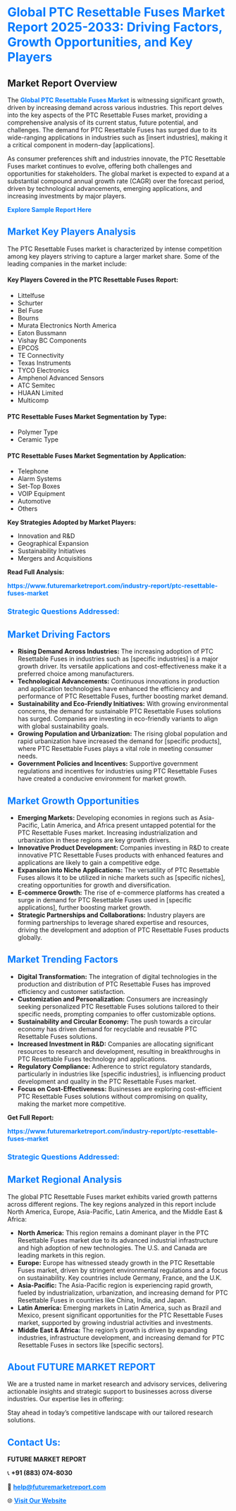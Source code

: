 <h1 style="color: #007BFF;">Global PTC Resettable Fuses Market Report 2025-2033: Driving Factors, Growth Opportunities, and Key Players</h1>

<section id="overview">
<h2>Market Report Overview</h2>
<p>The <a href="https://www.futuremarketreport.com/industry-report/ptc-resettable-fuses-market" style="color: #007BFF; text-decoration: none;"><strong>Global PTC Resettable Fuses Market</strong></a> is witnessing significant growth, driven by increasing demand across various industries. This report delves into the key aspects of the PTC Resettable Fuses market, providing a comprehensive analysis of its current status, future potential, and challenges. The demand for PTC Resettable Fuses has surged due to its wide-ranging applications in industries such as [insert industries], making it a critical component in modern-day [applications].</p>
<p>As consumer preferences shift and industries innovate, the PTC Resettable Fuses market continues to evolve, offering both challenges and opportunities for stakeholders. The global market is expected to expand at a substantial compound annual growth rate (CAGR) over the forecast period, driven by technological advancements, emerging applications, and increasing investments by major players.</p>
</section>

<section id="overview">
<p><a href="https://www.futuremarketreport.com/request-sample/reportId=82487" style="color: #007BFF; text-decoration: none;"><strong>Explore Sample Report Here</strong></a></p>
</section>

<section id="key-players">
<h2 style="color: #007BFF;">Market Key Players Analysis</h2>
<p>The PTC Resettable Fuses market is characterized by intense competition among key players striving to capture a larger market share. Some of the leading companies in the market include:</p>
<h4>Key Players Covered in the PTC Resettable Fuses Report:</h4>
<ul><li>Littelfuse</li><li>Schurter</li><li>Bel Fuse</li><li>Bourns</li><li>Murata Electronics North America</li><li>Eaton Bussmann</li><li>Vishay BC Components</li><li>EPCOS</li><li>TE Connectivity</li><li>Texas Instruments</li><li>TYCO Electronics</li><li>Amphenol Advanced Sensors</li><li>ATC Semitec</li><li>HUAAN Limited</li><li>Multicomp</li></ul>
<h4>PTC Resettable Fuses Market Segmentation by Type:</h4>
<ul><li>Polymer Type</li><li>Ceramic Type</li></ul>

<h4>PTC Resettable Fuses Market Segmentation by Application:</h4>
<ul><li>Telephone</li><li>Alarm Systems</li><li>Set-Top Boxes</li><li>VOIP Equipment</li><li>Automotive</li><li>Others</li></ul>
<p><strong>Key Strategies Adopted by Market Players:</strong></p>
<ul>
<li>Innovation and R&D</li>
<li>Geographical Expansion</li>
<li>Sustainability Initiatives</li>
<li>Mergers and Acquisitions</li>
</ul>
</section>

<section>
<p><strong>Read Full Analysis: </strong></p><a href="https://www.futuremarketreport.com/industry-report/ptc-resettable-fuses-market" style="color: #007BFF; text-decoration: none;"><strong>https://www.futuremarketreport.com/industry-report/ptc-resettable-fuses-market</strong></a>
<h3 style="color: #007BFF;">Strategic Questions Addressed:</h3>
</section>

<section id="driving-factors">
<h2 style="color: #007BFF;">Market Driving Factors</h2>
<ul>
<li><strong>Rising Demand Across Industries:</strong> The increasing adoption of PTC Resettable Fuses in industries such as [specific industries] is a major growth driver. Its versatile applications and cost-effectiveness make it a preferred choice among manufacturers.</li>
<li><strong>Technological Advancements:</strong> Continuous innovations in production and application technologies have enhanced the efficiency and performance of PTC Resettable Fuses, further boosting market demand.</li>
<li><strong>Sustainability and Eco-Friendly Initiatives:</strong> With growing environmental concerns, the demand for sustainable PTC Resettable Fuses solutions has surged. Companies are investing in eco-friendly variants to align with global sustainability goals.</li>
<li><strong>Growing Population and Urbanization:</strong> The rising global population and rapid urbanization have increased the demand for [specific products], where PTC Resettable Fuses plays a vital role in meeting consumer needs.</li>
<li><strong>Government Policies and Incentives:</strong> Supportive government regulations and incentives for industries using PTC Resettable Fuses have created a conducive environment for market growth.</li>
</ul>
</section>

<section id="growth-opportunities">
<h2 style="color: #007BFF;">Market Growth Opportunities</h2>
<ul>
<li><strong>Emerging Markets:</strong> Developing economies in regions such as Asia-Pacific, Latin America, and Africa present untapped potential for the PTC Resettable Fuses market. Increasing industrialization and urbanization in these regions are key growth drivers.</li>
<li><strong>Innovative Product Development:</strong> Companies investing in R&D to create innovative PTC Resettable Fuses products with enhanced features and applications are likely to gain a competitive edge.</li>
<li><strong>Expansion into Niche Applications:</strong> The versatility of PTC Resettable Fuses allows it to be utilized in niche markets such as [specific niches], creating opportunities for growth and diversification.</li>
<li><strong>E-commerce Growth:</strong> The rise of e-commerce platforms has created a surge in demand for PTC Resettable Fuses used in [specific applications], further boosting market growth.</li>
<li><strong>Strategic Partnerships and Collaborations:</strong> Industry players are forming partnerships to leverage shared expertise and resources, driving the development and adoption of PTC Resettable Fuses products globally.</li>
</ul>
</section>

<section id="trending-factors">
<h2 style="color: #007BFF;">Market Trending Factors</h2>
<ul>
<li><strong>Digital Transformation:</strong> The integration of digital technologies in the production and distribution of PTC Resettable Fuses has improved efficiency and customer satisfaction.</li>
<li><strong>Customization and Personalization:</strong> Consumers are increasingly seeking personalized PTC Resettable Fuses solutions tailored to their specific needs, prompting companies to offer customizable options.</li>
<li><strong>Sustainability and Circular Economy:</strong> The push towards a circular economy has driven demand for recyclable and reusable PTC Resettable Fuses solutions.</li>
<li><strong>Increased Investment in R&D:</strong> Companies are allocating significant resources to research and development, resulting in breakthroughs in PTC Resettable Fuses technology and applications.</li>
<li><strong>Regulatory Compliance:</strong> Adherence to strict regulatory standards, particularly in industries like [specific industries], is influencing product development and quality in the PTC Resettable Fuses market.</li>
<li><strong>Focus on Cost-Effectiveness:</strong> Businesses are exploring cost-efficient PTC Resettable Fuses solutions without compromising on quality, making the market more competitive.</li>
</ul>
</section>

<section>
<p><strong>Get Full Report: </strong></p><a href="https://www.futuremarketreport.com/industry-report/ptc-resettable-fuses-market" style="color: #007BFF; text-decoration: none;"><strong>https://www.futuremarketreport.com/industry-report/ptc-resettable-fuses-market</strong></a>
<h3 style="color: #007BFF;">Strategic Questions Addressed:</h3>
</section>


<section id="regional-analysis">
<h2 style="color: #007BFF;">Market Regional Analysis</h2>
<p>The global PTC Resettable Fuses market exhibits varied growth patterns across different regions. The key regions analyzed in this report include North America, Europe, Asia-Pacific, Latin America, and the Middle East & Africa:</p>
<ul>
<li><strong>North America:</strong> This region remains a dominant player in the PTC Resettable Fuses market due to its advanced industrial infrastructure and high adoption of new technologies. The U.S. and Canada are leading markets in this region.</li>
<li><strong>Europe:</strong> Europe has witnessed steady growth in the PTC Resettable Fuses market, driven by stringent environmental regulations and a focus on sustainability. Key countries include Germany, France, and the U.K.</li>
<li><strong>Asia-Pacific:</strong> The Asia-Pacific region is experiencing rapid growth, fueled by industrialization, urbanization, and increasing demand for PTC Resettable Fuses in countries like China, India, and Japan.</li>
<li><strong>Latin America:</strong> Emerging markets in Latin America, such as Brazil and Mexico, present significant opportunities for the PTC Resettable Fuses market, supported by growing industrial activities and investments.</li>
<li><strong>Middle East & Africa:</strong> The region’s growth is driven by expanding industries, infrastructure development, and increasing demand for PTC Resettable Fuses in sectors like [specific sectors].</li>
</ul>
</section>

<footer>
<h2 style="color: #007BFF;">About FUTURE MARKET REPORT</h2>
<p>We are a trusted name in market research and advisory services, delivering actionable insights and strategic support to businesses across diverse industries. Our expertise lies in offering:</p>

<p>Stay ahead in today’s competitive landscape with our tailored research solutions.</p>

<h2 style="color: #007BFF;">Contact Us:</h2>
<p><strong>FUTURE MARKET REPORT</strong></p>
<p>📞 <strong>+91 (883) 074-8030</strong></p>
<p>📧 <strong><a href="mailto:help@futuremarketreport.com" style="color: #007BFF;">help@futuremarketreport.com</a></strong></p>
<p>🌐 <strong><a href="https://www.futuremarketreport.com/" style="color: #007BFF;">Visit Our Website</a></strong></p>
</footer>